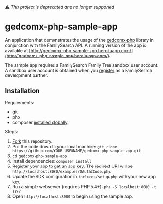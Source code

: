 ⚠️ *This project is deprecated and no longer supported*

# gedcomx-php-sample-app

An application that demonstrates the usage of the [gedcomx-php](https://github.com/FamilySearch/gedcomx-php) library in conjunction with the FamilySearch API.
A running version of the app is available at [http://gedcomx-php-sample-app.herokuapp.com/](http://gedcomx-php-sample-app.herokuapp.com/).

The sample app requires a FamilySearch Family Tree sandbox user account. A sandbox user account is obtained when you [register](https://grms.force.com/Developer/FSDev_DevRegistration) as a FamilySearch development partner.

## Installation

Requirements:

* git
* php
* composer [installed globally](https://getcomposer.org/doc/00-intro.md#globally).

Steps:

1. [Fork](https://help.github.com/articles/fork-a-repo/) this repository.
2. Pull the code down to your local machine: `git clone https://github.com/YOUR-USERNAME/gedcomx-php-sample-app.git`
3. `cd gedcomx-php-sample-app`
4. Install dependencies: `composer install`
5. [Register your app to get an app key](https://familysearch.org/developers/docs/guides/getting-started#WelcometoDevelopingwithFamilySearch-RegisterYourAppWithFamilySearch).
  The redirect URI will be `http://localhost:8080/examples/OAuth2Code.php`.
6. Update the SDK configuration in `includes/setup.php` with your new app key.
7. Run a simple webserver (requires PHP 5.4+): `php -S localhost:8080 -t src/`
8. Open `http://localhost:8080` to begin using the sample app.
